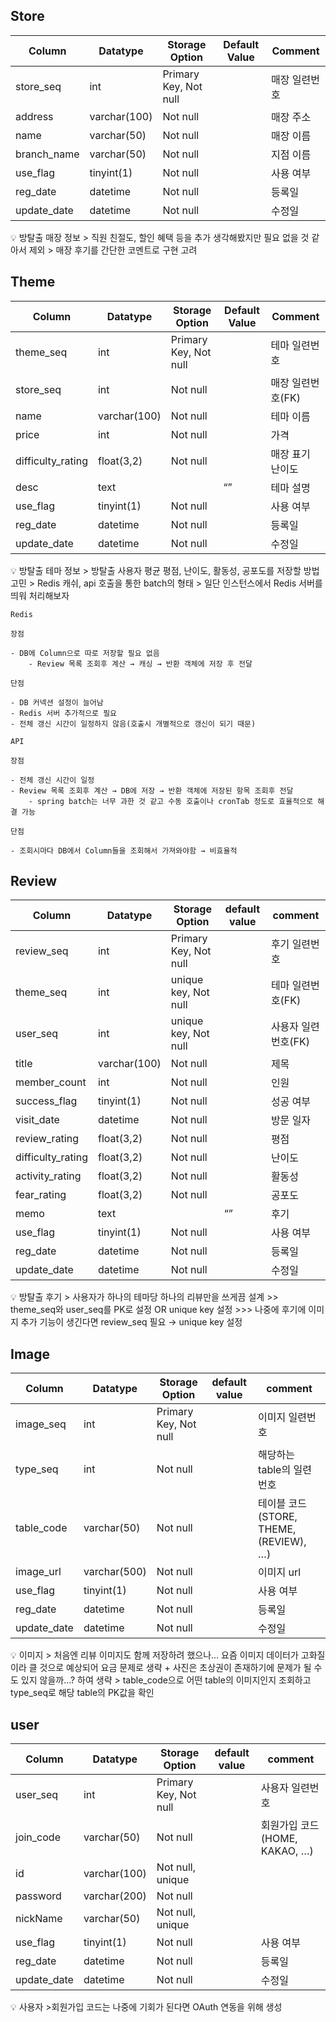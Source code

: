 ## Store

| Column | Datatype | Storage Option | Default Value | Comment |
| --- | --- | --- | --- | --- |
| store_seq | int | Primary Key, Not null |  | 매장 일련번호 |
| address | varchar(100) | Not null |  | 매장 주소 |
| name | varchar(50) | Not null |  | 매장 이름 |
| branch_name | varchar(50) | Not null |  | 지점 이름 |
| use_flag | tinyint(1) | Not null |  | 사용 여부 |
| reg_date | datetime | Not null |  | 등록일 |
| update_date | datetime | Not null |  | 수정일 |

<aside>
💡 방탈출 매장 정보
> 직원 친절도, 할인 혜택 등을 추가 생각해봤지만 필요 없을 것 같아서 제외
> 매장 후기를 간단한 코멘트로 구현 고려

</aside>

## Theme

| Column | Datatype | Storage Option | Default Value | Comment |
| --- | --- | --- | --- | --- |
| theme_seq | int | Primary Key, Not null |  | 테마 일련번호 |
|store_seq| int | Not null |  | 매장 일련번호(FK) |
| name| varchar(100) | Not null |  | 테마 이름 |
| price | int | Not null |  | 가격 |
| difficulty_rating | float(3,2) | Not null |  | 매장 표기 난이도 |
| desc | text |  | “” | 테마 설명 |
| use_flag | tinyint(1) | Not null |  | 사용 여부 |
| reg_date | datetime | Not null |  | 등록일 |
| update_date | datetime | Not null |  | 수정일 |


<aside>
💡 방탈출 테마 정보
> 방탈출 사용자 평균 평점, 난이도, 활동성, 공포도를 저장할 방법 고민
> Redis 캐쉬, api 호출을 통한 batch의 형태
> 일단 인스턴스에서 Redis 서버를 띄워 처리해보자

```
Redis

장점

- DB에 Column으로 따로 저장할 필요 없음
    - Review 목록 조회후 계산 → 캐싱 → 반환 객체에 저장 후 전달

단점

- DB 커넥션 설정이 늘어남
- Redis 서버 추가적으로 필요
- 전체 갱신 시간이 일정하지 않음(호출시 개별적으로 갱신이 되기 때문)

API

장점

- 전체 갱신 시간이 일정
- Review 목록 조회후 계산 → DB에 저장 → 반환 객체에 저장된 항목 조회후 전달
    - spring batch는 너무 과한 것 같고 수동 호출이나 cronTab 정도로 효율적으로 해결 가능

단점

- 조회시마다 DB에서 Column들을 조회해서 가져와야함 → 비효율적
```
</aside>

## Review

| Column | Datatype | Storage Option | default value | comment |
| --- | --- | --- | --- | --- |
| review_seq | int | Primary Key, Not null |  | 후기 일련번호 |
| theme_seq | int | unique key, Not null |  | 테마 일련번호(FK) |
| user_seq | int | unique key, Not null |  | 사용자 일련번호(FK) |
| title | varchar(100) | Not null |  | 제목 |
| member_count | int | Not null |  | 인원 |
| success_flag | tinyint(1) | Not null |  | 성공 여부 |
| visit_date | datetime | Not null |  | 방문 일자 |
| review_rating | float(3,2) | Not null |  | 평점 |
| difficulty_rating | float(3,2) | Not null |  | 난이도 |
| activity_rating | float(3,2) | Not null |  | 활동성 |
| fear_rating | float(3,2) | Not null |  | 공포도 |
| memo | text |  | “” | 후기 |
| use_flag | tinyint(1) | Not null |  | 사용 여부 |
| reg_date | datetime | Not null |  | 등록일 |
| update_date | datetime | Not null |  | 수정일 |

<aside>
💡 방탈출 후기
> 사용자가 하나의 테마당 하나의 리뷰만을 쓰게끔 설계
>> theme_seq와 user_seq를 PK로 설정 OR unique key 설정
>>> 나중에 후기에 이미지 추가 기능이 생긴다면 review_seq 필요 → unique key 설정

</aside>

## Image

| Column | Datatype | Storage Option | default value | comment |
| --- | --- | --- | --- | --- |
| image_seq  | int | Primary Key, Not null |  | 이미지 일련번호 |
| type_seq | int | Not null |  | 해당하는 table의 일련번호 |
| table_code | varchar(50) | Not null |  | 테이블 코드(STORE, THEME, (REVIEW), …) |
| image_url | varchar(500) | Not null |  | 이미지 url |
| use_flag | tinyint(1) | Not null |  | 사용 여부 |
| reg_date | datetime | Not null |  | 등록일 |
| update_date | datetime | Not null |  | 수정일 |

<aside>
💡 이미지
> 처음엔 리뷰 이미지도 함께 저장하려 했으나… 요즘 이미지 데이터가 고화질이라 클 것으로 예상되어 요금 문제로 생략 + 사진은 초상권이 존재하기에 문제가 될 수도 있지 않을까…? 하여 생략
> table_code으로 어떤 table의 이미지인지 조회하고 type_seq로 해당 table의 PK값을 확인

</aside>

## user

| Column | Datatype | Storage Option | default value | comment |
| --- | --- | --- | --- | --- |
| user_seq| int | Primary Key, Not null |  | 사용자 일련번호 |
| join_code | varchar(50) | Not null |  | 회원가입 코드(HOME, KAKAO, …) |
| id | varchar(100) | Not null, unique |  |  |
| password | varchar(200) | Not null |  |  |
| nickName | varchar(50) | Not null, unique |  |  |
| use_flag | tinyint(1) | Not null |  | 사용 여부 |
| reg_date | datetime | Not null |  | 등록일 |
| update_date | datetime | Not null |  | 수정일 |

<aside>
💡 사용자
>회원가입 코드는 나중에 기회가 된다면 OAuth 연동을 위해 생성

</aside>